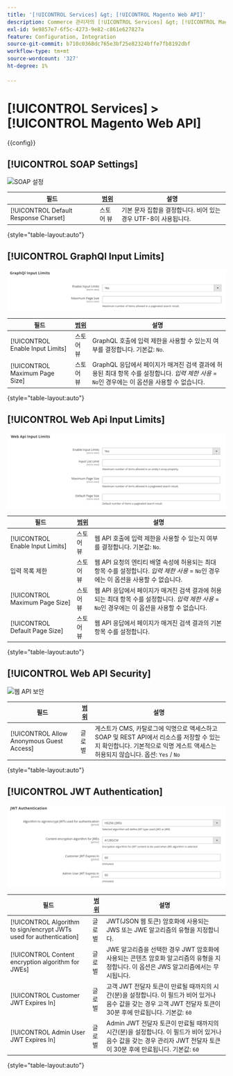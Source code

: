 ```yaml
---
title: '[!UICONTROL Services] &gt; [!UICONTROL Magento Web API]'
description: Commerce 관리자의 [!UICONTROL Services] &gt; [!UICONTROL Magento Web API] 페이지에서 구성 설정을 검토하십시오.
exl-id: 9e9857e7-6f5c-4273-9e82-c861e627827a
feature: Configuration, Integration
source-git-commit: b710c0368dc765e3bf25e82324bffe7fb8192dbf
workflow-type: tm+mt
source-wordcount: '327'
ht-degree: 1%

---
```


# [!UICONTROL Services] > [!UICONTROL Magento Web API]

{{config}}

<!-- [X-ref](../systems/integrations.md) -->

## [!UICONTROL SOAP Settings]

![SOAP 설정](./assets/web-api-soap-settings.png)<!-- zoom -->

| 필드 | [범위](../../getting-started/websites-stores-views.md#scope-settings) | 설명 |
|--- |--- |--- |
| [!UICONTROL Default Response Charset] | 스토어 뷰 | 기본 문자 집합을 결정합니다. 비어 있는 경우 UTF-8이 사용됩니다. |

{style="table-layout:auto"}

## [!UICONTROL GraphQl Input Limits]

![GraphQl 입력 제한](./assets/web-api-graphql-input-limits.png)<!-- zoom -->

| 필드 | [범위](../../getting-started/websites-stores-views.md#scope-settings) | 설명 |
|--- |--- |--- |
| [!UICONTROL Enable Input Limits] | 스토어 뷰 | GraphQL 호출에 입력 제한을 사용할 수 있는지 여부를 결정합니다. 기본값: `No`. |
| [!UICONTROL Maximum Page Size] | 스토어 뷰 | GraphQL 응답에서 페이지가 매겨진 검색 결과에 허용된 최대 항목 수를 설정합니다. _입력 제한 사용_ = `No`인 경우에는 이 옵션을 사용할 수 없습니다. |

{style="table-layout:auto"}

## [!UICONTROL Web Api Input Limits]

![웹 Api 입력 제한](./assets/web-api-input-limits.png)<!-- zoom -->

| 필드 | [범위](../../getting-started/websites-stores-views.md#scope-settings) | 설명 |
|--- |--- |--- |
| [!UICONTROL Enable Input Limits] | 스토어 뷰 | 웹 API 호출에 입력 제한을 사용할 수 있는지 여부를 결정합니다. 기본값: `No`. |
| 입력 목록 제한 | 스토어 뷰 | 웹 API 요청의 엔티티 배열 속성에 허용되는 최대 항목 수를 설정합니다. _입력 제한 사용_ = `No`인 경우에는 이 옵션을 사용할 수 없습니다. |
| [!UICONTROL Maximum Page Size] | 스토어 뷰 | 웹 API 응답에서 페이지가 매겨진 검색 결과에 허용되는 최대 항목 수를 설정합니다. _입력 제한 사용_ = `No`인 경우에는 이 옵션을 사용할 수 없습니다. |
| [!UICONTROL Default Page Size] | 스토어 뷰 | 웹 API 응답에서 페이지가 매겨진 검색 결과의 기본 항목 수를 설정합니다. |

{style="table-layout:auto"}

## [!UICONTROL Web API Security]

![웹 API 보안](./assets/web-api-security.png)<!-- zoom -->

| 필드 | [범위](../../getting-started/websites-stores-views.md#scope-settings) | 설명 |
|--- |--- |--- |
| [!UICONTROL Allow Anonymous Guest Access] | 글로벌 | 게스트가 CMS, 카탈로그에 익명으로 액세스하고 SOAP 및 REST API에서 리소스를 저장할 수 있는지 확인합니다. 기본적으로 익명 게스트 액세스는 허용되지 않습니다. 옵션: `Yes` / `No` |

{style="table-layout:auto"}

## [!UICONTROL JWT Authentication]

![JWT 인증](./assets/web-api-jwt-authentication.png)<!-- zoom -->

| 필드 | [범위](../../getting-started/websites-stores-views.md#scope-settings) | 설명 |
|--- |--- |--- |
| [!UICONTROL Algorithm to sign/encrypt JWTs used for authentication] | 글로벌 | JWT(JSON 웹 토큰) 암호화에 사용되는 JWS 또는 JWE 알고리즘의 유형을 지정합니다. |
| [!UICONTROL Content encryption algorithm for JWEs] | 글로벌 | JWE 알고리즘을 선택한 경우 JWT 암호화에 사용되는 콘텐츠 암호화 알고리즘의 유형을 지정합니다. 이 옵션은 JWS 알고리즘에서는 무시됩니다. |
| [!UICONTROL Customer JWT Expires In] | 글로벌 | 고객 JWT 전달자 토큰이 만료될 때까지의 시간(분)을 설정합니다. 이 필드가 비어 있거나 음수 값을 갖는 경우 고객 JWT 전달자 토큰이 30분 후에 만료됩니다. 기본값: `60` |
| [!UICONTROL Admin User JWT Expires In] | 글로벌 | Admin JWT 전달자 토큰이 만료될 때까지의 시간(분)을 설정합니다. 이 필드가 비어 있거나 음수 값을 갖는 경우 관리자 JWT 전달자 토큰이 30분 후에 만료됩니다. 기본값: `60` |

{style="table-layout:auto"}
